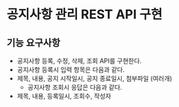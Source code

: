# 공지사항 관리 REST API 구현

## 기능 요구사항
- 공지사항 등록, 수정, 삭제, 조회 API를 구현한다. 
- 공지사항 등록시 입력 항목은 다음과 같다.
- 제목, 내용, 공지 시작일시, 공지 종료일시, 첨부파일 (여러개)
  - 공지사항 조회시 응답은 다음과 같다.
- 제목, 내용, 등록일시, 조회수, 작성자 